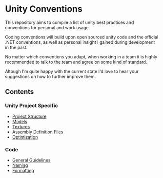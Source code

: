 # Unity Conventions
This repository aims to compile a list of unity best practices and conventions for personal and work usage.

Coding conventions will build upon open sourced unity code and the official .NET conventions, as well as personal insight I gained during development in the past.

No matter which conventions you adapt, when working in a team it is highly recommended to talk to the team and agree on some kind of standard.

Altough I'm quite happy with the current state I'd love to hear your suggestions on how to further improve them.

## Contents

### Unity Project Specific
* [Project Structure](ProjectStructure.md)
* [Models](Models.md)
* [Textures](Textures.md)
* [Assembly Definition Files](AssemblyDefinitionFiles.md)
* [Optimization](Optimization.md)

### Code
* [General Guidelines](Guidlines.md)
* [Naming](Naming.md)
* [Formatting](Formatting.md)